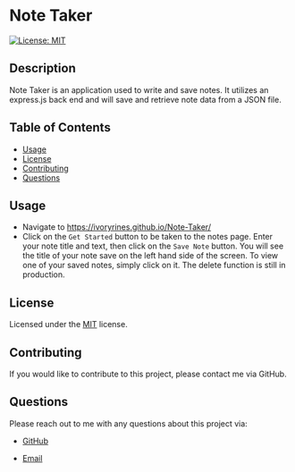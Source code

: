 # Note Taker
  [![License: MIT](https://img.shields.io/badge/License-MIT-yellow.svg)](https://opensource.org/licenses/MIT)
  
  ## Description 
  Note Taker is an application used to write and save notes. It utilizes an express.js back end and will save and retrieve note data from a JSON file.

  ## Table of Contents
  - [Usage](#usage)
  - [License](#license)
  - [Contributing](#contributing)
  - [Questions](#questions)


  ## Usage
  - Navigate to https://ivoryrines.github.io/Note-Taker/
  - Click on the `Get Started` button to be taken to the notes page. Enter your note title and text, then click on the `Save Note` button. You will see the title of your note save on the left hand side of the screen. To view one of your saved notes, simply click on it. The delete function is still in production.



  ## License
  Licensed under the [MIT](https://opensource.org/licenses/MIT) license.


  ## Contributing
  If you would like to contribute to this project, please contact me via GitHub.
  

  ## Questions
  Please reach out to me with any questions about this project via:
  - [GitHub](https://github.com/IvoryRines)
  
  - [Email](replays_flyers_0q@icloud.com)




